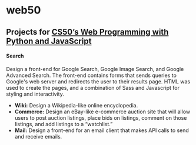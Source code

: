 # web50
## Projects for [CS50’s Web Programming with Python and JavaScript](https://www.edx.org/course/cs50s-web-programming-with-python-and-javascript)

#### Search 
Design a front-end for Google Search, Google Image Search, and Google Advanced Search.
The front-end contains forms that sends queries to Google's web server and redirects the user to their results page. HTML was used to create the pages, and a combination of Sass and Javascript for styling and interactivity.
* **Wiki:** Design a Wikipedia-like online encyclopedia.
* **Commerce:** Design an eBay-like e-commerce auction site that will allow users to post auction listings, place bids on listings, comment on those listings, and add listings to a “watchlist.”
* **Mail:** Design a front-end for an email client that makes API calls to send and receive emails.
